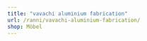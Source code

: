 ```yaml
---
title: "vavachi aluminium fabrication"
url: /ranni/vavachi-aluminium-fabrication/
shop: Möbel
---
```

